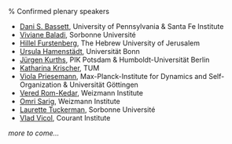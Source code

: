 % Confirmed plenary speakers

- [Dani S. Bassett](https://live-sas-physics.pantheon.sas.upenn.edu/people/standing-faculty/danielle-bassett), University of Pennsylvania & Santa Fe Institute
- [Viviane Baladi](http://baladi.perso.math.cnrs.fr/), Sorbonne Université
- [Hillel Furstenberg](https://mathematics.huji.ac.il/people/hillel-furstenberg),  The Hebrew University of Jerusalem
- [Ursula Hamenstädt](https://www.math.uni-bonn.de/people/ursula/), Universität Bonn
- [Jürgen Kurths](https://www.pik-potsdam.de/members/kurths), PIK Potsdam & Humboldt-Universität Berlin
- [Katharina Krischer](https://www.professoren.tum.de/krischer-katharina), TUM
- [Viola Priesemann](https://www.viola-priesemann.de/), Max-Planck-Institute for Dynamics and Self-Organization & Universität Göttingen 
- [Vered Rom-Kedar](https://www.wisdom.weizmann.ac.il/~vered/), Weizmann Institute
- [Omri Sarig](https://www.weizmann.ac.il/math/sarigo/), Weizmann Institute 
- [Laurette Tuckerman](https://blog.espci.fr/laurette/), Sorbonne Université
- [Vlad Vicol](https://cims.nyu.edu/~vicol/), Courant Institute

_more to come..._